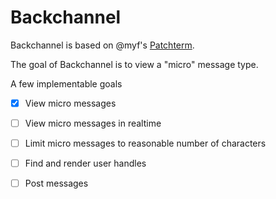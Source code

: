 # Backchannel

Backchannel is based on @myf's [Patchterm](https://github.com/myf/patchterm).

The goal of Backchannel is to view a "micro" message type.

A few implementable goals

- [x] View micro messages
- [ ] View micro messages in realtime
- [ ] Limit micro messages to reasonable number of characters
- [ ] Find and render user handles
- [ ] Post messages

